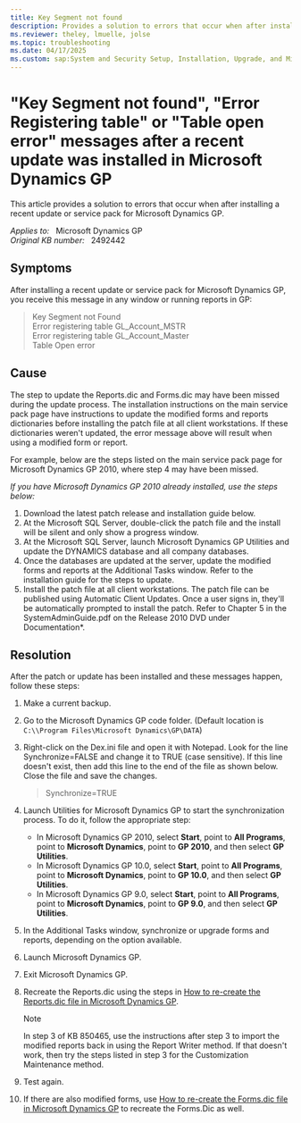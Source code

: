 ```yaml
---
title: Key Segment not found
description: Provides a solution to errors that occur when after installing a recent update or service pack for Microsoft Dynamics GP.
ms.reviewer: theley, lmuelle, jolse
ms.topic: troubleshooting
ms.date: 04/17/2025
ms.custom: sap:System and Security Setup, Installation, Upgrade, and Migrations
---
```

# "Key Segment not found", "Error Registering table" or "Table open error" messages after a recent update was installed in Microsoft Dynamics GP

This article provides a solution to errors that occur when after installing a recent update or service pack for Microsoft Dynamics GP.

_Applies to:_ &nbsp; Microsoft Dynamics GP  
_Original KB number:_ &nbsp; 2492442

## Symptoms

After installing a recent update or service pack for Microsoft Dynamics GP, you receive this message in any window or running reports in GP:

> Key Segment not Found  
Error registering table GL_Account_MSTR  
Error registering table GL_Account_Master  
Table Open error

## Cause

The step to update the Reports.dic and Forms.dic may have been missed during the update process. The installation instructions on the main service pack page have instructions to update the modified forms and reports dictionaries before installing the patch file at all client workstations. If these dictionaries weren't updated, the error message above will result when using a modified form or report.

For example, below are the steps listed on the main service pack page for Microsoft Dynamics GP 2010, where step 4 may have been missed.

*If you have Microsoft Dynamics GP 2010 already installed, use the steps below:*

1. Download the latest patch release and installation guide below.
2. At the Microsoft SQL Server, double-click the patch file and the install will be silent and only show a progress window.
3. At the Microsoft SQL Server, launch Microsoft Dynamics GP Utilities and update the DYNAMICS database and all company databases.
4. Once the databases are updated at the server, update the modified forms and reports at the Additional Tasks window. Refer to the installation guide for the steps to update.
5. Install the patch file at all client workstations. The patch file can be published using Automatic Client Updates. Once a user signs in, they'll be automatically prompted to install the patch. Refer to Chapter 5 in the SystemAdminGuide.pdf on the Release 2010 DVD under Documentation*.

## Resolution

After the patch or update has been installed and these messages happen, follow these steps:

1. Make a current backup.

2. Go to the Microsoft Dynamics GP code folder. (Default location is `C:\\Program Files\Microsoft Dynamics\GP\DATA`)

3. Right-click on the Dex.ini file and open it with Notepad. Look for the line Synchronize=FALSE and change it to TRUE (case sensitive). If this line doesn't exist, then add this line to the end of the file as shown below. Close the file and save the changes.

    > Synchronize=TRUE

4. Launch Utilities for Microsoft Dynamics GP to start the synchronization process. To do it, follow the appropriate step:

    - In Microsoft Dynamics GP 2010, select **Start**, point to **All Programs**, point to **Microsoft Dynamics**, point to **GP 2010**, and then select **GP Utilities**.
    - In Microsoft Dynamics GP 10.0, select **Start**, point to **All Programs**, point to **Microsoft Dynamics**, point to **GP 10.0**, and then select **GP Utilities**.
    - In Microsoft Dynamics GP 9.0, select **Start**, point to **All Programs**, point to **Microsoft Dynamics**, point to **GP 9.0**, and then select **GP Utilities**.

5. In the Additional Tasks window, synchronize or upgrade forms and reports, depending on the option available.

6. Launch Microsoft Dynamics GP.

7. Exit Microsoft Dynamics GP.

8. Recreate the Reports.dic using the steps in [How to re-create the Reports.dic file in Microsoft Dynamics GP](/troubleshoot/dynamics/gp/how-to-re-create-the-reports-dot-dic-file).

    > [!NOTE]
    > In step 3 of KB 850465, use the instructions after step 3 to import the modified reports back in using the Report Writer method. If that doesn't work, then try the steps listed in step 3 for the Customization Maintenance method.

9. Test again.

10. If there are also modified forms, use [How to re-create the Forms.dic file in Microsoft Dynamics GP](/troubleshoot/dynamics/gp/re-create-the-forms-dot-dic-file) to recreate the Forms.Dic as well.
